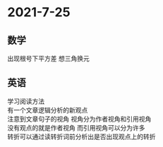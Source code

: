 # 2021-7-25
## 数学
出现根号下平方差 想三角换元
## 英语
学习阅读方法  
有一个文章逻辑分析的新观点  
注意到文章句子的视角 视角分为作者视角和引用视角  
没有观点的就是作者视角 而引用视角可以分为许多  
转折可以通过读转折词前分析出是否出现观点上的转折
